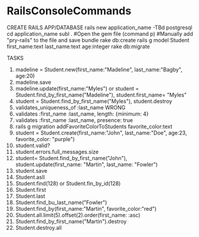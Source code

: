 # RailsConsoleCommands
CREATE RAILS APP/DATABASE
rails new application_name -TBd postgresql
cd application_name
subl .
#Open the gem file (command p)
#Manually add "pry-rails" to the file and save
bundle
rake db:create
rails g model Student first_name:text last_name:text age:integer
rake db:migrate

TASKS
1) madeline = Student.new(first_name:"Madeline", last_name:"Bagby", age:20)
2) madeline.save
3) madeline.update(first_name:"Myles") or student = Student.find_by_first_name("Madeline"), student.first_name= "Myles"
4) student = Student.find_by_first_name("Myles"), student.destroy
5) validates_uniqueness_of :last_name WRONG
6) validates :first_name :last_name, length: {minimum: 4}
7) validates :first_name :last_name, presence: true
8) rails g migration addFavoriteColorToStudents favorite_color:text
9) student = Student.create(first_name:"John", last_name:"Doe", age:23, favorite_color: "purple")
10) student.valid?
11) student.errors.full_messages.size
12) student= Student.find_by_first_name("John"), student.update(first_name: "Martin", last_name: "Fowler")
13) student.save
14) Student.asll
15) Student.find(128) or Student.fin_by_id(128)
16) Student.first
17) Student.last
18) Student.find_bu_last_name("Fowler")
19) Student.find_by(first_name:"Martin", favorite_color:"red")
20) Student.all.limit(5).offset(2).order(first_name: :asc)
21) Student.find_by_first_name("Martin").destroy
22) Student.destroy.all
